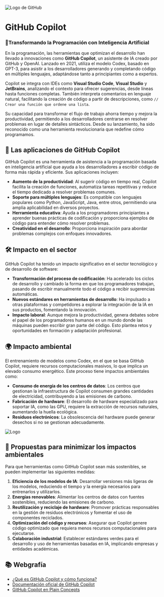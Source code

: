 ![Logo de GitHub](https://res.cloudinary.com/apideck/image/upload/w_128,f_auto/v1624987910/icons/github-copilot.png)
# GitHub Copilot
### 🚀Transformando la Programación con Inteligencia Artificial

En la programación, las herramientas que optimizan el desarrollo han llevado a innovaciones como **GitHub Copilot**, un asistente de IA creado por GitHub y OpenAI. Lanzado en 2021, utiliza el modelo Codex, basado en GPT-3, para asistir a los desarrolladores generando y completando código en múltiples lenguajes, adaptándose tanto a principiantes como a expertos.

Copilot se integra con IDEs como **Visual Studio Code**, **Visual Studio** y **JetBrains**, analizando el contexto para ofrecer sugerencias, desde líneas hasta funciones completas. También interpreta comentarios en lenguaje natural, facilitando la creación de código a partir de descripciones, como `// Crear una función que ordene una lista`.

Su capacidad para transformar el flujo de trabajo ahorra tiempo y mejora la productividad, permitiendo a los desarrolladores centrarse en resolver problemas en lugar de detalles sintácticos. Desde su lanzamiento, ha sido reconocido como una herramienta revolucionaria que redefine cómo programamos.

## 💼 Las aplicaciones de GitHub Copilot

GitHub Copilot es una herramienta de asistencia a la programación basada en inteligencia artificial que ayuda a los desarrolladores a escribir código de forma más rápida y eficiente. Sus aplicaciones incluyen:

- **Aumento de la productividad**: Al sugerir código en tiempo real, Copilot facilita la creación de funciones, automatiza tareas repetitivas y reduce el tiempo dedicado a resolver problemas comunes.
- **Soporte para múltiples lenguajes**: Es compatible con lenguajes populares como Python, JavaScript, Java, entre otros, permitiendo una amplia aplicabilidad en diversos proyectos.
- **Herramienta educativa**: Ayuda a los programadores principiantes a aprender buenas prácticas de codificación y proporciona ejemplos de código para entender cómo resolver problemas.
- **Creatividad en el desarrollo**: Proporciona inspiración para abordar problemas complejos con enfoques innovadores.

## 🛠️ Impacto en el sector

GitHub Copilot ha tenido un impacto significativo en el sector tecnológico y de desarrollo de software:

- **Transformación del proceso de codificación**: Ha acelerado los ciclos de desarrollo y cambiado la forma en que los programadores trabajan, pasando de escribir manualmente todo el código a recibir sugerencias automáticas.
- **Nuevos estándares en herramientas de desarrollo**: Ha impulsado a otras plataformas y competidores a explorar la integración de la IA en sus productos, fomentando la innovación.
- **Impacto laboral**: Aunque mejora la productividad, genera debates sobre el papel de los programadores humanos en un mundo donde las máquinas pueden escribir gran parte del código. Esto plantea retos y oportunidades en formación y adaptación profesional.

## 🌍 Impacto ambiental

El entrenamiento de modelos como Codex, en el que se basa GitHub Copilot, requiere recursos computacionales masivos, lo que implica un elevado consumo energético. Este proceso tiene impactos ambientales como:

- **Consumo de energía de los centros de datos**: Los centros que gestionan la infraestructura de Copilot consumen grandes cantidades de electricidad, contribuyendo a las emisiones de carbono.
- **Fabricación de hardware**: El desarrollo de hardware especializado para soportar IA, como las GPU, requiere la extracción de recursos naturales, aumentando la huella ecológica.
- **Residuos electrónicos**: La obsolescencia del hardware puede generar desechos si no se gestionan adecuadamente.

![Logo](https://www.blog.crownet.net/wp-content/uploads/2024/04/Impacto-ambiental-IA.jpg)

## 🌱 Propuestas para minimizar los impactos ambientales

Para que herramientas como GitHub Copilot sean más sostenibles, se pueden implementar las siguientes medidas:

1. **Eficiencia de los modelos de IA**: Desarrollar versiones más ligeras de los modelos, reduciendo el tiempo y la energía necesarios para entrenarlos y utilizarlos.
2. **Energías renovables**: Alimentar los centros de datos con fuentes sostenibles, reduciendo las emisiones de carbono.
3. **Reutilización y reciclaje de hardware**: Promover prácticas responsables en la gestión de residuos electrónicos y fomentar el uso de componentes reciclados.
4. **Optimización del código y recursos**: Asegurar que Copilot genere código optimizado que requiera menos recursos computacionales para ejecutarse.
5. **Colaboración industrial**: Establecer estándares verdes para el desarrollo y uso de herramientas basadas en IA, implicando empresas y entidades académicas.

## 📚 Webgrafía

- [¿Qué es GitHub Copilot y cómo funciona?](https://www.xataka.com/basics/que-copilot-github-como-funciona-esta-inteligencia-artificial-que-te-ayuda-a-programar)
- [Documentación oficial de GitHub Copilot](https://docs.github.com/es/copilot/about-github-copilot/what-is-github-copilot)
- [GitHub Copilot en Plain Concepts](https://www.plainconcepts.com/es/github-copilot/)

